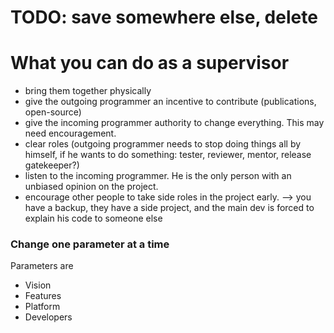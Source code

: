 
# TODO: save somewhere else, delete
# What you can do as a supervisor

* bring them together physically
* give the outgoing programmer an incentive to contribute (publications, open-source)
* give the incoming programmer authority to change everything. This may need encouragement.
* clear roles (outgoing programmer needs to stop doing things all by himself, if he wants to do something: tester, reviewer, mentor, release gatekeeper?)
* listen to the incoming programmer. He is the only person with an unbiased opinion on the project.
* encourage other people to take side roles in the project early. --> you have a backup, they have a side project, and the main dev is forced to explain his code to someone else

### Change one parameter at a time
Parameters are
* Vision
* Features
* Platform
* Developers

